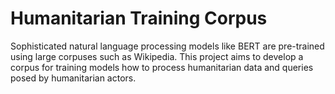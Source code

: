 # Humanitarian Training Corpus

Sophisticated natural language processing models like BERT are pre-trained using large corpuses such as Wikipedia. This project aims to develop a corpus for training models how to process humanitarian data and queries posed by humanitarian actors.
